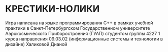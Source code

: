 # КРЕСТИКИ-НОЛИКИ

Игра написана на языке программирования С++ в рамках учебной практики в Санкт-Петербургском Государственном университете Аэрокосмического Приборостроения (ГУАП) студентом группы 4227
1 курса направления 09.03.02 (информационные системы и технологии в дизайне) Халиковой Дианой
